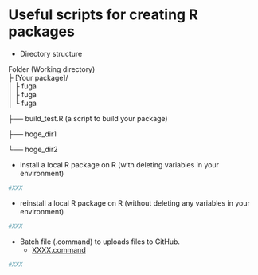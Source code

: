 # Useful scripts for creating R packages

- Directory structure

Folder (Working directory) <br>
├ [Your package]/ <br>
│   ├ fuga <br>
│   ├ fuga <br>
│   └ fuga <br>

├── build_test.R (a script to build your package)

├── hoge_dir1

└── hoge_dir2

- install a local R package on R (with deleting variables in your environment)

```r
#XXX
```

- reinstall a local R package on R (without deleting any variables in your environment)

```r
#XXX
```

- Batch file (.command) to uploads files to GitHub.
    - [XXXX.command](XXXX)

```sh
#XXX
```

